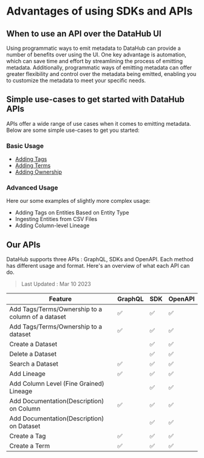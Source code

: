 # Advantages of using SDKs and APIs

## When to use an API over the DataHub UI
Using programmatic ways to emit metadata to DataHub can provide a number of benefits over using the UI. One key advantage is automation, which can save time and effort by streamlining the process of emitting metadata. Additionally, programmatic ways of emitting metadata can offer greater flexibility and control over the metadata being emitted, enabling you to customize the metadata to meet your specific needs.

## Simple use-cases to get started with DataHub APIs
APIs offer a wide range of use cases when it comes to emitting metadata. 
Below are some simple use-cases to get you started:

### Basic Usage
* [Adding Tags](./adding-tags.md)
* [Adding Terms](./adding-terms.md)
* [Adding Ownership](./adding-ownerships.md)

### Advanced Usage 
Here our some examples of slightly more complex usage:
* Adding Tags on Entities Based on Entity Type
* Ingesting Entities from CSV Files
* Adding Column-level Lineage

## Our APIs
DataHub supports three APIs : GraphQL, SDKs and OpenAPI. Each method has different usage and format. 
Here's an overview of what each API can do. 

> Last Updated : Mar 10 2023

| Feature                                           | GraphQL | SDK | OpenAPI |
|---------------------------------------------------|--------|-----|---------|
| Add Tags/Terms/Ownership to a column of a dataset | ✅      | ✅   | ✅       |
| Add Tags/Terms/Ownership to a dataset             | ✅      | ✅   | ✅       |
| Create a Dataset                                  |        | ✅   | ✅       |
| Delete a Dataset                                  |        | ✅   | ✅       |
| Search a Dataset                                  | ✅      | ✅   | ✅       |
| Add Lineage                                       | ✅      | ✅   | ✅       |
| Add Column Level (Fine Grained) Lineage           |        | ✅       | ✅   |
| Add Documentation(Description) on Column          |✅       | ✅       | ✅   |
| Add Documentation(Description) on Dataset         |        | ✅       | ✅   |
| Create a Tag                                      |✅        | ✅       | ✅   |
| Create a Term                                     |✅        | ✅       | ✅   |
